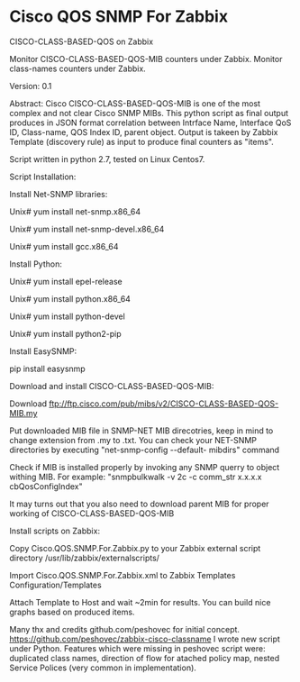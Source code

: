 # Cisco QOS SNMP For Zabbix
CISCO-CLASS-BASED-QOS on Zabbix

Monitor CISCO-CLASS-BASED-QOS-MIB counters under Zabbix. Monitor class-names counters under Zabbix.

Version: 0.1

Abstract: Cisco CISCO-CLASS-BASED-QOS-MIB is one of the most complex and not clear Cisco SNMP MIBs. This python script as final output produces in JSON format correlation between Intrface Name, Interface QoS ID, Class-name, QOS Index ID, parent object. Output is takeen by Zabbix Template (discovery rule) as input to produce final counters as "items".

Script written in python 2.7, tested on Linux Centos7.


Script Installation:

 Install Net-SNMP libraries:
 
  Unix# yum install net-snmp.x86_64
 
  Unix# yum install net-snmp-devel.x86_64
 
  Unix# yum install gcc.x86_64
 
 
 Install Python:
 
  Unix# yum install epel-release
 
  Unix# yum install python.x86_64
 
  Unix# yum install python-devel
 
  Unix# yum install python2-pip
 
 
 Install EasySNMP:
 
  pip install easysnmp
 

Download and install CISCO-CLASS-BASED-QOS-MIB:
 
  Download ftp://ftp.cisco.com/pub/mibs/v2/CISCO-CLASS-BASED-QOS-MIB.my
  
  Put downloaded MIB file in SNMP-NET MIB direcotries, keep in mind to change extension from .my to .txt. You can check your NET-SNMP directories by executing "net-snmp-config --default-  mibdirs" command
  
 Check if MIB is installed properly by invoking any SNMP querry to object withing MIB. For example: "snmpbulkwalk -v 2c -c comm_str x.x.x.x cbQosConfigIndex"
 
  It may turns out that you also need to download parent MIB for proper working of CISCO-CLASS-BASED-QOS-MIB
 
 
Install scripts on Zabbix:

 Copy Cisco.QOS.SNMP.For.Zabbix.py to your Zabbix external script directory /usr/lib/zabbix/externalscripts/

 Import Cisco.QOS.SNMP.For.Zabbix.xml to Zabbix Templates Configuration/Templates
 
 Attach Template to Host and wait ~2min for results. You can build nice graphs based on produced items.


Many thx and credits github.com/peshovec for initial concept. https://github.com/peshovec/zabbix-cisco-classname
I wrote new script under Python. Features which were missing in peshovec script were: duplicated class names, direction of flow for atached policy map, nested Service Polices (very common in implementation).

